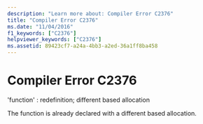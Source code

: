 ```yaml
---
description: "Learn more about: Compiler Error C2376"
title: "Compiler Error C2376"
ms.date: "11/04/2016"
f1_keywords: ["C2376"]
helpviewer_keywords: ["C2376"]
ms.assetid: 89423cf7-a24a-4bb3-a2ed-36a1ff8ba458
---
```

# Compiler Error C2376

'function' : redefinition; different based allocation

The function is already declared with a different based allocation.
